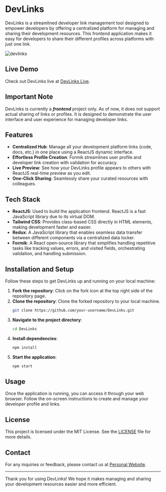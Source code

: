 # DevLinks

DevLinks is a streamlined developer link management tool designed to empower developers by offering a centralized platform for managing and sharing their development resources. This frontend application makes it easy for developers to share their different profiles across platforms with just one link.

![devlinks](https://github.com/sumitkrjha/Devlinks/assets/167055828/ed481913-b41c-4c6c-a9ba-4bd82490352b)


## Live Demo

Check out DevLinks live at [DevLinks Live](https://devlinks-nsir.onrender.com/).

## Important Note
DevLinks is currently a ***frontend*** project only. As of now, it does not support actual sharing of links or profiles. It is designed to demonstrate the user interface and user experience for managing developer links.

## Features

- **Centralized Hub**: Manage all your development platform links (code, docs, etc.) in one place using a ReactJS dynamic interface.
- **Effortless Profile Creation**: Formik streamlines user profile and developer link creation with validation for accuracy.
- **Live Preview**: See how your DevLinks profile appears to others with ReactJS real-time preview as you edit.
- **One-Click Sharing**: Seamlessly share your curated resources with colleagues.

## Tech Stack

- **ReactJS**: Used to build the application frontend. ReactJS is a fast JavaScript library due to its virtual DOM.
- **Tailwind CSS**: Provides class-based CSS directly in HTML elements, making development faster and easier.
- **Redux**: A JavaScript library that enables seamless data transfer between different components via a centralized data locker.
- **Formik**: A React open-source library that simplifies handling repetitive tasks like tracking values, errors, and visited fields, orchestrating validation, and handling submission.

## Installation and Setup

Follow these steps to get DevLinks up and running on your local machine:

1. **Fork the repository**: Click on the fork icon at the top right side of the repository page.
2. **Clone the repository**: Clone the forked repository to your local machine.
    ```bash
    git clone https://github.com/your-username/DevLinks.git
    ```
3. **Navigate to the project directory**:
    ```bash
    cd DevLinks
    ```
4. **Install dependencies**:
    ```bash
    npm install
    ```
5. **Start the application**:
    ```bash
    npm start
    ```

## Usage

Once the application is running, you can access it through your web browser. Follow the on-screen instructions to create and manage your developer profile and links.

## License

This project is licensed under the MIT License. See the [LICENSE](LICENSE) file for more details.

## Contact

For any inquiries or feedback, please contact us at [Personal Website](https://sumitkrjha.onrender.com).

---

Thank you for using DevLinks! We hope it makes managing and sharing your development resources easier and more efficient.
